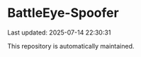# BattleEye-Spoofer

Last updated: 2025-07-14 22:30:31

This repository is automatically maintained.
